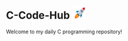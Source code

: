 <h1>C-Code-Hub <img src="Rocket.gif" alt="Rocket" width="38px" height = 38px"></h1>
<p>Welcome to my daily C programming repository!</p>
